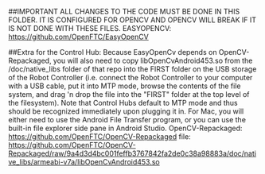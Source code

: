 ##IMPORTANT
ALL CHANGES TO THE CODE MUST BE DONE IN THIS FOLDER. IT IS CONFIGURED FOR OPENCV AND OPENCV WILL BREAK IF IT IS NOT DONE WITH THESE FILES.
EASYOPENCV: https://github.com/OpenFTC/EasyOpenCV

##Extra for the Control Hub:
Because EasyOpenCv depends on OpenCV-Repackaged, you will also need to copy libOpenCvAndroid453.so from the /doc/native_libs folder of that repo into the FIRST folder on the USB storage of the Robot Controller (i.e. connect the Robot Controller to your computer with a USB cable, put it into MTP mode, browse the contents of the file system, and drag 'n drop the file into the "FIRST" folder at the top level of the filesystem). Note that Control Hubs default to MTP mode and thus should be recognized immediately upon plugging it in. For Mac, you will either need to use the Android File Transfer program, or you can use the built-in file explorer side pane in Android Studio.
OpenCV-Repackaged: https://github.com/OpenFTC/OpenCV-Repackaged
file: https://github.com/OpenFTC/OpenCV-Repackaged/raw/9a4d3d4bc001feffb3767842fa2de0c38a98883a/doc/native_libs/armeabi-v7a/libOpenCvAndroid453.so
